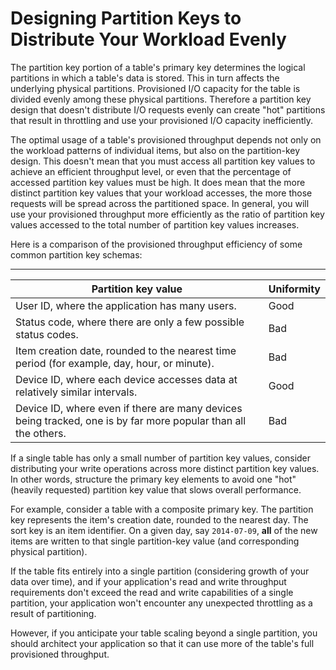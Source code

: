 # Designing Partition Keys to Distribute Your Workload Evenly<a name="bp-partition-key-uniform-load"></a>

The partition key portion of a table's primary key determines the logical partitions in which a table's data is stored\. This in turn affects the underlying physical partitions\. Provisioned I/O capacity for the table is divided evenly among these physical partitions\. Therefore a partition key design that doesn't distribute I/O requests evenly can create "hot" partitions that result in throttling and use your provisioned I/O capacity inefficiently\.

The optimal usage of a table's provisioned throughput depends not only on the workload patterns of individual items, but also on the partition\-key design\. This doesn't mean that you must access all partition key values to achieve an efficient throughput level, or even that the percentage of accessed partition key values must be high\. It does mean that the more distinct partition key values that your workload accesses, the more those requests will be spread across the partitioned space\. In general, you will use your provisioned throughput more efficiently as the ratio of partition key values accessed to the total number of partition key values increases\.

Here is a comparison of the provisioned throughput efficiency of some common partition key schemas:


****  

| Partition key value | Uniformity | 
| --- | --- | 
| User ID, where the application has many users\. | Good | 
| Status code, where there are only a few possible status codes\. | Bad | 
| Item creation date, rounded to the nearest time period \(for example, day, hour, or minute\)\. | Bad | 
| Device ID, where each device accesses data at relatively similar intervals\. | Good | 
| Device ID, where even if there are many devices being tracked, one is by far more popular than all the others\. | Bad  | 

If a single table has only a small number of partition key values, consider distributing your write operations across more distinct partition key values\. In other words, structure the primary key elements to avoid one "hot" \(heavily requested\) partition key value that slows overall performance\. 

For example, consider a table with a composite primary key\. The partition key represents the item's creation date, rounded to the nearest day\. The sort key is an item identifier\. On a given day, say `2014-07-09`, **all** of the new items are written to that single partition\-key value \(and corresponding physical partition\)\. 

If the table fits entirely into a single partition \(considering growth of your data over time\), and if your application's read and write throughput requirements don't exceed the read and write capabilities of a single partition, your application won't encounter any unexpected throttling as a result of partitioning\. 

However, if you anticipate your table scaling beyond a single partition, you should architect your application so that it can use more of the table's full provisioned throughput\. 